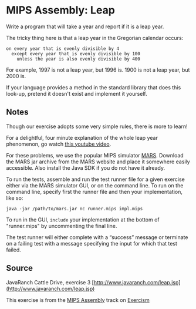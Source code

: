 # MIPS Assembly: Leap

Write a program that will take a year and report if it is a leap year.

The tricky thing here is that a leap year in the Gregorian calendar occurs:

```plain
on every year that is evenly divisible by 4
  except every year that is evenly divisible by 100
    unless the year is also evenly divisible by 400
```

For example, 1997 is not a leap year, but 1996 is.  1900 is not a leap
year, but 2000 is.

If your language provides a method in the standard library that does
this look-up, pretend it doesn't exist and implement it yourself.

## Notes

Though our exercise adopts some very simple rules, there is more to
learn!

For a delightful, four minute explanation of the whole leap year
phenomenon, go watch [this youtube video][video].

[video]: http://www.youtube.com/watch?v=xX96xng7sAE

For these problems, we use the popular MIPS simulator [MARS](http://courses.missouristate.edu/KenVollmar/mars/). Download the MARS jar archive from the MARS website and place it somewhere easily accessible. Also install the Java SDK if you do not have it already.

To run the tests, assemble and run the test runner file for a given exercise either via the MARS simulator GUI, or on the command line. To run on the command line,
specify first the runner file and then your implementation, like so:

    java -jar /path/to/mars.jar nc runner.mips impl.mips

To run in the GUI, `include` your implementation at the bottom of "runner.mips"
by uncommenting the final line.

The test runner will either complete with a “success” message or terminate on a failing test with a message specifying the input for which that test failed.

## Source

JavaRanch Cattle Drive, exercise 3 [http://www.javaranch.com/leap.jsp](http://www.javaranch.com/leap.jsp)

This exercise is from the [MIPS Assembly][mips] track on [Exercism][exercism]

[exercism]: http://exercism.io
[mips]: http://exercism.io/languages/mips



